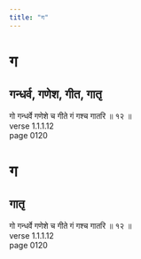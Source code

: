 ```yaml
---
title: "ग"
---
```


# ग
## गन्धर्व, गणेश, गीत, गातृ
गो गन्धर्वे गणेशे च गीते गं गश्च गातरि ॥ १२ ॥<BR>verse 1.1.1.12<BR>page 0120

# ग
## गातृ
गो गन्धर्वे गणेशे च गीते गं गश्च गातरि ॥ १२ ॥<BR>verse 1.1.1.12<BR>page 0120

